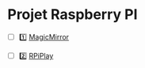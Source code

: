 # Projet Raspberry PI

- [ ] :one: [MagicMirror](https://docs.magicmirror.builders)

- [ ] :two: [RPiPlay](RPiPlay.md)


